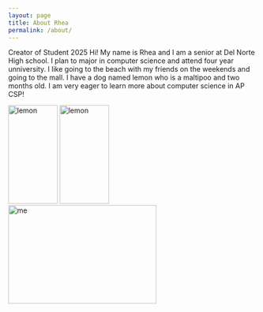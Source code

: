 ```yaml
---
layout: page
title: About Rhea
permalink: /about/
---
```


Creator of Student 2025
Hi! My name is Rhea and I am a senior at Del Norte High school. I plan to major in computer science and attend four year unniversity. I like going to the beach with my friends on the weekends and going to the mall. I have a dog named lemon who is a maltipoo and two months old. I am very eager to learn more about computer science in AP CSP!

<img alt= "lemon" src= "/rheaStudent/images/lemon.jpeg" width="100" height="200">
<img alt= "lemon" src= "/rheaStudent/images/beach.jpg" width="100" height="200">
<img alt= "me" src= "/rheaStudent/images/pictureofme.jpg" width="300" height="200">